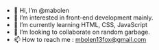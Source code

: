 - 👋 Hi, I’m @mabolen
- 👀 I’m interested in front-end development mainly.
- 🌱 I’m currently learning HTML, CSS, JavaScript
- 💞️ I’m looking to collaborate on random garbage.
- 📫 How to reach me : mbolen13fox@gmail.com

<!---
mabolen/mabolen is a ✨ special ✨ repository because its `README.md` (this file) appears on your GitHub profile.
You can click the Preview link to take a look at your changes.
--->
